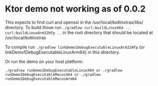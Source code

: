 # Ktor demo not working as of 0.0.2

This expects to find curl and openssl in the /usr/local/kotlinxtras/libs/ directory.
To build those run `./gradlew curl:buildLinuxX64 .. curl:buildLinuxArm32Hfp ..` in the root directory
that should be located at /usr/local/kotlinxtras

To compile run `./gradlew linkDemo1DebugExecutableLinuxArm32Hfp` (or linkDemo1DebugExecutableLinuxArm64) 
in this directory.

Or run the demo on your host platform:  

`
./gradlew runDemo1DebugExecutableLinuxX64
or
./gradlew runDemo1DebugExecutableMacosX64
or
./gradlew runDemo1DebugExecutableMacosArm64
`


